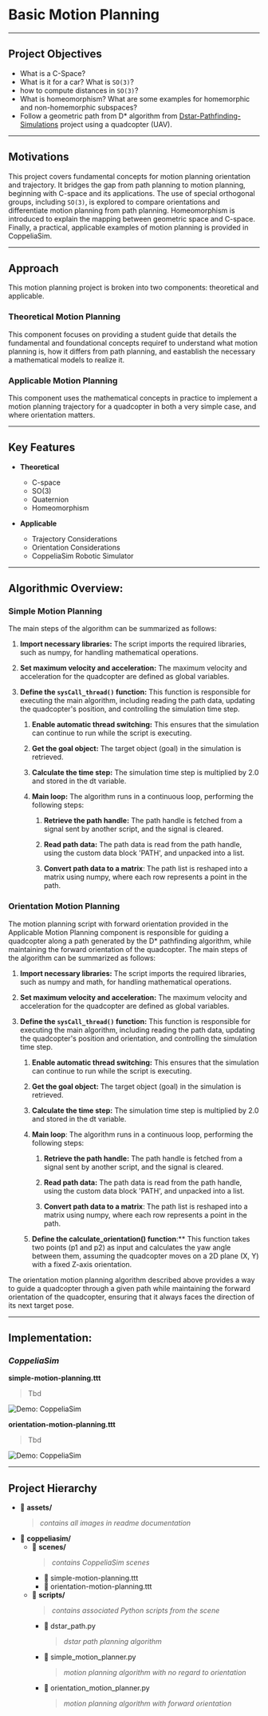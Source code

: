 # Basic Motion Planning

---

## Project Objectives
- What is a C-Space? 
- What is it for a car? What is `SO(3)`? 
- how to compute distances in `SO(3)`? 
- What is homeomorphism? What are some examples for homemorphic and non-homemorphic subspaces? 
- Follow a geometric path from D* algorithm from [Dstar-Pathfinding-Simulations](https://github.com/scalemailted/dStar-Pathfinding-Simuations) project using a quadcopter (UAV).

---

## Motivations
This project covers fundamental concepts for motion planning orientation and trajectory. It bridges the gap from path planning to motion planning, beginning with C-space and its applications. The use of special orthogonal groups, including `SO(3)`, is explored to compare orientations and differentiate motion planning from path planning. Homeomorphism is introduced to explain the mapping between geometric space and C-space. Finally, a practical, applicable examples of motion planning is provided in CoppeliaSim.

---

## Approach

This motion planning project is broken into two components: theoretical and applicable.

### Theoretical Motion Planning
This component focuses on providing a student guide that details the fundamental and foundational concepts requiref to understand what motion planning is, how it differs from path planning, and eastablish the necessary a mathematical models to realize it. 

### Applicable Motion Planning
This component uses the mathematical concepts in practice to implement a motion planning trajectory for a quadcopter in both a very simple case, and where orientation matters. 

---

## Key Features

- **Theoretical**
    + C-space
    + SO(3)
    + Quaternion
    + Homeomorphism

- **Applicable**
    + Trajectory Considerations
    + Orientation Considerations
    + CoppeliaSim Robotic Simulator

---

## Algorithmic Overview:

### Simple Motion Planning
The main steps of the algorithm can be summarized as follows:

1. **Import necessary libraries:** The script imports the required libraries, such as numpy, for handling mathematical operations.

2. **Set maximum velocity and acceleration:** The maximum velocity and acceleration for the quadcopter are defined as global variables.

3. **Define the `sysCall_thread()` function:** This function is responsible for executing the main algorithm, including reading the path data, updating the quadcopter's position, and controlling the simulation time step.

    1. **Enable automatic thread switching:** This ensures that the simulation can continue to run while the script is executing.

    2. **Get the goal object:** The target object (goal) in the simulation is retrieved.

    3. **Calculate the time step:** The simulation time step is multiplied by 2.0 and stored in the dt variable.

    4. **Main loop:** The algorithm runs in a continuous loop, performing the following steps:

        1. **Retrieve the path handle:** The path handle is fetched from a signal sent by another script, and the signal is cleared.

        2. **Read path data:** The path data is read from the path handle, using the custom data block 'PATH', and unpacked into a list.

        3. **Convert path data to a matrix**: The path list is reshaped into a matrix using numpy, where each row represents a point in the path.


### Orientation Motion Planning
The motion planning script with forward orientation provided in the Applicable Motion Planning component is responsible for guiding a quadcopter along a path generated by the D* pathfinding algorithm, while maintaining the forward orientation of the quadcopter. The main steps of the algorithm can be summarized as follows:

1. **Import necessary libraries:** The script imports the required libraries, such as numpy and math, for handling mathematical operations.

2. **Set maximum velocity and acceleration:** The maximum velocity and acceleration for the quadcopter are defined as global variables.

3. **Define the `sysCall_thread()` function:** This function is responsible for executing the main algorithm, including reading the path data, updating the quadcopter's position and orientation, and controlling the simulation time step.

    1. **Enable automatic thread switching:** This ensures that the simulation can continue to run while the script is executing.

    2. **Get the goal object:** The target object (goal) in the simulation is retrieved.

    3. **Calculate the time step:** The simulation time step is multiplied by 2.0 and stored in the dt variable.

    4. **Main loop**: The algorithm runs in a continuous loop, performing the following steps:

        1. **Retrieve the path handle:** The path handle is fetched from a signal sent by another script, and the signal is cleared.

        2. **Read path data:** The path data is read from the path handle, using the custom data block 'PATH', and unpacked into a list.

        3. **Convert path data to a matrix**: The path list is reshaped into a matrix using numpy, where each row represents a point in the path.
    
    5. **Define the calculate_orientation() function**:** This function takes two points (p1 and p2) as input and calculates the yaw angle between them, assuming the quadcopter moves on a 2D plane (X, Y) with a fixed Z-axis orientation.

The orientation motion planning algorithm described above provides a way to guide a quadcopter through a given path while maintaining the forward orientation of the quadcopter, ensuring that it always faces the direction of its next target pose.

---

## Implementation: 

### *CoppeliaSim* 

**simple-motion-planning.ttt**
> Tbd

![Demo: CoppeliaSim](./assets/coppeliasim.gif)

**orientation-motion-planning.ttt**
> Tbd

![Demo: CoppeliaSim](./assets/coppeliasim.gif)

---

## Project Hierarchy 
- 📁 **assets/**
    >*contains all images in readme documentation*
- 📁 **coppeliasim/**
    + 📁 **scenes/**
        >*contains CoppeliaSim scenes*
        - 📄 simple-motion-planning.ttt
        - 📄 orientation-motion-planning.ttt
    + 📁 **scripts/**
        >*contains associated Python scripts from the scene*
        - 📄 dstar_path.py
            >*dstar path planning algorithm*
        - 📄 simple_motion_planner.py
            >*motion planning algorithm with no regard to orientation*
        - 📄 orientation_motion_planner.py
            >*motion planning algorithm with forward orientation*